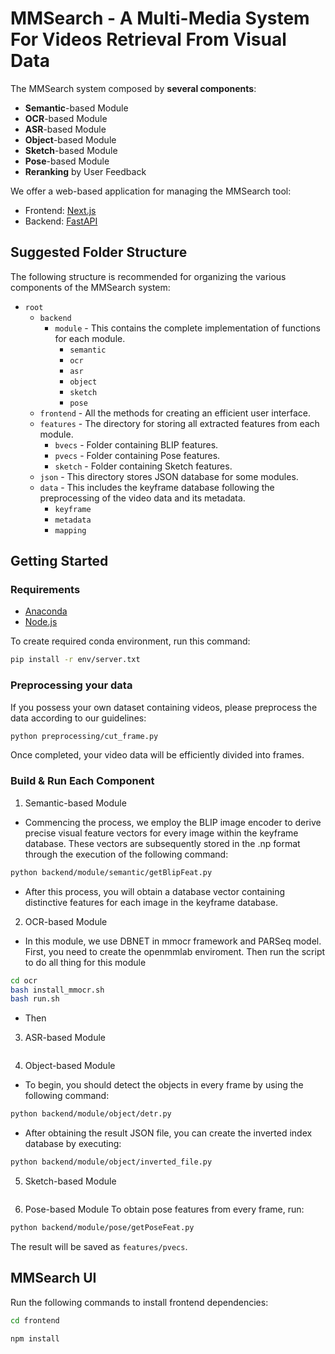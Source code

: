 # MMSearch - A Multi-Media System For Videos Retrieval From Visual Data
The MMSearch system composed by **several components**:

* **Semantic**-based Module
* **OCR**-based Module
* **ASR**-based Module
* **Object**-based Module
* **Sketch**-based Module
* **Pose**-based Module
* **Reranking** by User Feedback

We offer a web-based application for managing the MMSearch tool:
* Frontend: [Next.js](https://nextjs.org/)
* Backend: [FastAPI](https://fastapi.tiangolo.com/)

## Suggested Folder Structure

The following structure is recommended for organizing the various components of the MMSearch system:
- `root`
  - `backend`
    - `module` - This contains the complete implementation of functions for each module.
      - `semantic`
      - `ocr`
      - `asr`
      - `object`
      - `sketch`
      - `pose`
  - `frontend` - All the methods for creating an efficient user interface.
  - `features` - The directory for storing all extracted features from each module.
    - `bvecs` - Folder containing BLIP features.
    - `pvecs` - Folder containing Pose features.
    - `sketch` - Folder containing Sketch features.
  - `json` - This directory stores JSON database for some modules.
  - `data` - This includes the keyframe database following the preprocessing of the video data and its metadata.
    - `keyframe`
    - `metadata`
    - `mapping`

## Getting Started
### Requirements
* [Anaconda](https://www.anaconda.com/download)
* [Node.js](https://nodejs.org/en)

To create required conda environment, run this command:
```bash
pip install -r env/server.txt
```

### Preprocessing your data
If you possess your own dataset containing videos, please preprocess the data according to our guidelines:

```bash
python preprocessing/cut_frame.py
```

Once completed, your video data will be efficiently divided into frames.

### Build & Run Each Component
1. Semantic-based Module
- Commencing the process, we employ the BLIP image encoder to derive precise visual feature vectors for every image within the keyframe database. These vectors are subsequently stored in the .np format through the execution of the following command:
```bash
python backend/module/semantic/getBlipFeat.py
```
- After this process, you will obtain a database vector containing distinctive features for each image in the keyframe database.
2. OCR-based Module
- In this module, we use DBNET in mmocr framework and PARSeq model. First, you need to create the openmmlab enviroment. Then run the script to do all thing for this module
```bash
cd ocr 
bash install_mmocr.sh
bash run.sh
```
- Then
3. ASR-based Module
```bash

```
4. Object-based Module
- To begin, you should detect the objects in every frame by using the following command:
```bash
python backend/module/object/detr.py
```
- After obtaining the result JSON file, you can create the inverted index database by executing:
```bash
python backend/module/object/inverted_file.py
```
5. Sketch-based Module
```bash
```
6. Pose-based Module
To obtain pose features from every frame, run:
```bash
python backend/module/pose/getPoseFeat.py
```
The result will be saved as `features/pvecs`.
## MMSearch UI
Run the following commands to install frontend dependencies:
```bash
cd frontend
```

```bash
npm install
```